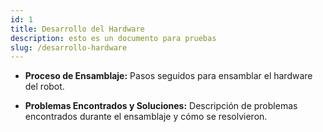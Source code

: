 ```yaml
---
id: 1
title: Desarrollo del Hardware
description: esto es un documento para pruebas
slug: /desarrollo-hardware
---
```


- **Proceso de Ensamblaje:**
  Pasos seguidos para ensamblar el hardware del robot.
  
- **Problemas Encontrados y Soluciones:**
  Descripción de problemas encontrados durante el ensamblaje y cómo se resolvieron.
